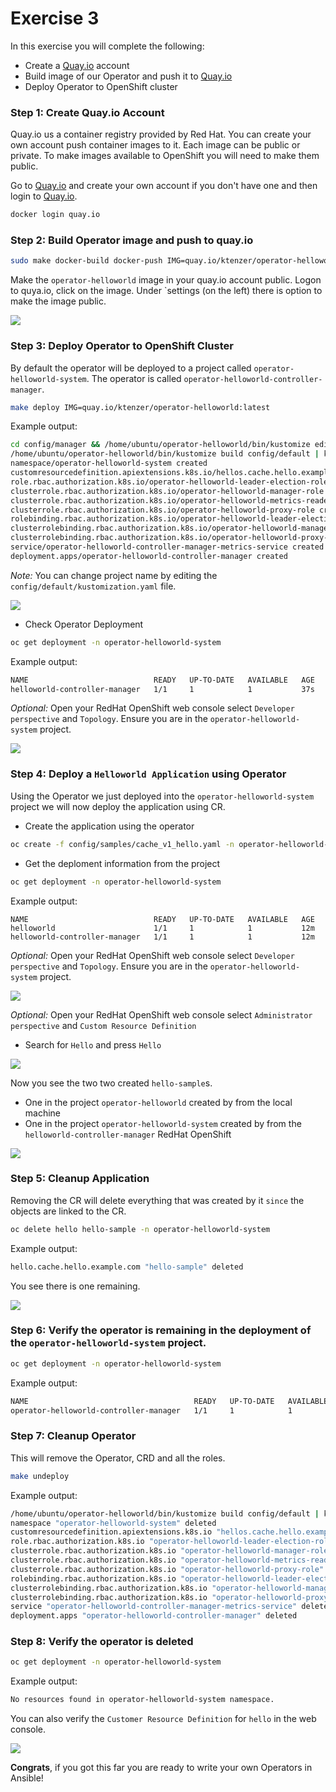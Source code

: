 # Exercise 3

In this exercise you will complete the following:

* Create a [Quay.io](https://quay.io/) account
* Build image of our Operator and push it to [Quay.io](https://quay.io/)
* Deploy Operator to OpenShift cluster

### Step 1: Create Quay.io Account

Quay.io us a container registry provided by Red Hat. You can create your own account push container images to it. Each image can be public or private. To make images available to OpenShift you will need to make them public.

Go to [Quay.io](https://quay.io/) and create your own account if you don't have one and then login to [Quay.io](https://quay.io/).

```sh
docker login quay.io
```

### Step 2: Build Operator image and push to quay.io

```sh
sudo make docker-build docker-push IMG=quay.io/ktenzer/operator-helloworld:latest
```

Make the `operator-helloworld` image in your quay.io account public. Logon to quya.io, click on the image. Under `settings (on the left) there is option to make the image public.

![](../images/ex-3-00.png)

### Step 3: Deploy Operator to OpenShift Cluster

By default the operator will be deployed to a project called `operator-helloworld-system`. The operator is called `operator-helloworld-controller-manager`.

```sh
make deploy IMG=quay.io/ktenzer/operator-helloworld:latest
```

Example output:

```sh
cd config/manager && /home/ubuntu/operator-helloworld/bin/kustomize edit set image controller=quay.io/ktenzer/operator-helloworld:latest
/home/ubuntu/operator-helloworld/bin/kustomize build config/default | kubectl apply -f -
namespace/operator-helloworld-system created
customresourcedefinition.apiextensions.k8s.io/hellos.cache.hello.example.com created
role.rbac.authorization.k8s.io/operator-helloworld-leader-election-role created
clusterrole.rbac.authorization.k8s.io/operator-helloworld-manager-role created
clusterrole.rbac.authorization.k8s.io/operator-helloworld-metrics-reader created
clusterrole.rbac.authorization.k8s.io/operator-helloworld-proxy-role created
rolebinding.rbac.authorization.k8s.io/operator-helloworld-leader-election-rolebinding created
clusterrolebinding.rbac.authorization.k8s.io/operator-helloworld-manager-rolebinding created
clusterrolebinding.rbac.authorization.k8s.io/operator-helloworld-proxy-rolebinding created
service/operator-helloworld-controller-manager-metrics-service created
deployment.apps/operator-helloworld-controller-manager created

```

_Note:_ You can change project name by editing the `config/default/kustomization.yaml` file.

![](../images/ex-3-01.png)

* Check Operator Deployment

```sh
oc get deployment -n operator-helloworld-system
```

Example output:

```sh
NAME                            READY   UP-TO-DATE   AVAILABLE   AGE
helloworld-controller-manager   1/1     1            1           37s
```

_Optional:_ Open your RedHat OpenShift web console select `Developer perspective` and `Topology`. Ensure you are in the `operator-helloworld-system` project.

![](../images/ex-3-02.png)

### Step 4: Deploy a `Helloworld Application` using Operator

Using the Operator we just deployed into the `operator-helloworld-system` project we will now deploy the application using CR.

* Create the application using the operator

```sh
oc create -f config/samples/cache_v1_hello.yaml -n operator-helloworld-system
```

* Get the deploment information from the project

```sh
oc get deployment -n operator-helloworld-system
```

Example output:

```
NAME                            READY   UP-TO-DATE   AVAILABLE   AGE
helloworld                      1/1     1            1           12m
helloworld-controller-manager   1/1     1            1           12m
```

_Optional:_ Open your RedHat OpenShift web console select `Developer perspective` and `Topology`. Ensure you are in the `operator-helloworld-system` project.

![](../images/ex-3-03.png)

_Optional:_ Open your RedHat OpenShift web console select `Administrator perspective` and `Custom Resource Definition` 

* Search for `Hello` and press `Hello`

![](../images/ex-3-05.png)

Now you see the two two created `hello-sample`s.

* One in the project `operator-helloworld` created by from the local machine
* One in the project `operator-helloworld-system` created by from the `helloworld-controller-manager` RedHat OpenShift

![](../images/ex-3-04.png)


### Step 5: Cleanup Application

Removing the CR will delete everything that was created by it `since` the objects are linked to the CR. 

```sh
oc delete hello hello-sample -n operator-helloworld-system
```

Example output:

```sh
hello.cache.hello.example.com "hello-sample" deleted
```

You see there is one remaining.

![](../images/ex-3-06.png)

### Step 6: Verify the operator is remaining in the deployment of the `operator-helloworld-system` project.

```sh
oc get deployment -n operator-helloworld-system
```

Example output:

```sh
NAME                                     READY   UP-TO-DATE   AVAILABLE   AGE
operator-helloworld-controller-manager   1/1     1            1           153m
```

### Step 7: Cleanup Operator

This will remove the Operator, CRD and all the roles.

```sh
make undeploy
```

Example output:

```sh
/home/ubuntu/operator-helloworld/bin/kustomize build config/default | kubectl delete -f -
namespace "operator-helloworld-system" deleted
customresourcedefinition.apiextensions.k8s.io "hellos.cache.hello.example.com" deleted
role.rbac.authorization.k8s.io "operator-helloworld-leader-election-role" deleted
clusterrole.rbac.authorization.k8s.io "operator-helloworld-manager-role" deleted
clusterrole.rbac.authorization.k8s.io "operator-helloworld-metrics-reader" deleted
clusterrole.rbac.authorization.k8s.io "operator-helloworld-proxy-role" deleted
rolebinding.rbac.authorization.k8s.io "operator-helloworld-leader-election-rolebinding" deleted
clusterrolebinding.rbac.authorization.k8s.io "operator-helloworld-manager-rolebinding" deleted
clusterrolebinding.rbac.authorization.k8s.io "operator-helloworld-proxy-rolebinding" deleted
service "operator-helloworld-controller-manager-metrics-service" deleted
deployment.apps "operator-helloworld-controller-manager" deleted
```

### Step 8: Verify the operator is deleted

```sh
oc get deployment -n operator-helloworld-system
```
Example output:

```sh
No resources found in operator-helloworld-system namespace.
```

You can also verify the `Customer Resource Definition` for `hello` in the web console.

![](../images/ex-3-07.png)


**Congrats**, if you got this far you are ready to write your own Operators in Ansible!
